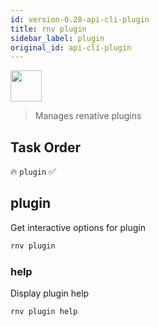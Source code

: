 ```yaml
---
id: version-0.28-api-cli-plugin
title: rnv plugin
sidebar_label: plugin
original_id: api-cli-plugin
---
```


<img src="https://renative.org/img/ic_cli.png" width=50 height=50 />

> Manages renative plugins

## Task Order

🔥 `plugin`  ✅

## plugin

Get interactive options for plugin

```bash
rnv plugin
```

### help

Display plugin help

```bash
rnv plugin help
```
